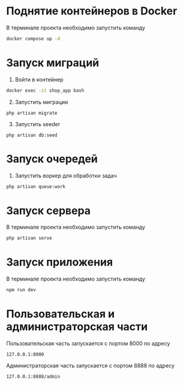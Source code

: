 #  Поднятие контейнеров в Docker
В терминале проекта необходимо запустить команду
```bash
docker compose up -d
```

# Запуск миграций
1. Войти в контейнер
```bash
docker exec -it shop_app bash
```
2. Запустить миграции
```
php artisan migrate 
```
3. Запустить seeder
```
php artisan db:seed
```

# Запуск очередей
1. Запустить воркер для обработки задач
```bash
php artisan queue:work
```

#  Запуск сервера
В терминале проекта необходимо запустить команду
```bash
php artisan serve
```

# Запуск приложения
В терминале проекта необходимо запустить команду
```bash
npm run dev
```

# Пользовательская и администраторская части
Пользовательская часть запускается с портом 8000 по адресу
```
127.0.0.1:8000
```
Администраторская часть запускается с портом 8888 по адресу
```
127.0.0.1:8888/admin
```
